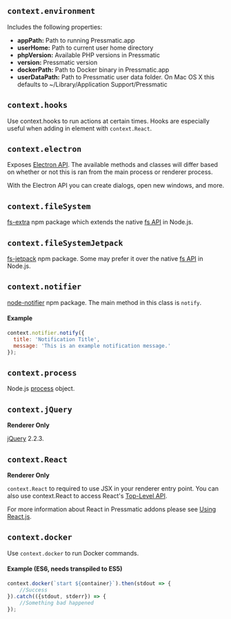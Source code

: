 ## ```context.environment```

Includes the following properties:

* **appPath:** Path to running Pressmatic.app
* **userHome:** Path to current user home directory
* **phpVersion:** Available PHP versions in Pressmatic
* **version:** Pressmatic version
* **dockerPath:** Path to Docker binary in Pressmatic.app
* **userDataPath:** Path to Pressmatic user data folder. On Mac OS X this defaults to ~/Library/Application Support/Pressmatic

## ```context.hooks```

Use context.hooks to run actions at certain times. Hooks are especially useful when adding in element with ```context.React```.

## ```context.electron```

Exposes [Electron API](http://electron.atom.io/docs/api/). The available methods and classes will differ based on whether or not this is ran from the main process or renderer process.

With the Electron API you can create dialogs, open new windows, and more.

## ```context.fileSystem```

[fs-extra](https://www.npmjs.com/package/fs-extra) npm package which extends the native [fs API](https://nodejs.org/api/fs.html) in Node.js.

## ```context.fileSystemJetpack```

[fs-jetpack](https://www.npmjs.com/package/fs-jetpack) npm package. Some may prefer it over the native [fs API](https://nodejs.org/api/fs.html) in Node.js.

## ```context.notifier```

[node-notifier](https://www.npmjs.com/package/node-notifier) npm package. The main method in this class is ```notify```.

#### Example

```js
context.notifier.notify({
  title: 'Notification Title',
  message: 'This is an example notification message.'
});
```

## ```context.process```
Node.js [process](https://nodejs.org/api/process.html) object.

## ```context.jQuery```
**Renderer Only**

[jQuery](http://api.jquery.com/) 2.2.3.

## ```context.React```
**Renderer Only**

```context.React``` to required to use JSX in your renderer entry point. You can also use context.React to access React's [Top-Level API](http://facebook.github.io/react/docs/top-level-api.html).

For more information about React in Pressmatic addons please see [Using React.js](references/using_reactjs.md).

## ```context.docker```

Use ```context.docker``` to run Docker commands.

#### Example (ES6, needs transpiled to ES5)

```js
context.docker(`start ${container}`).then(stdout => {
    //Success
}).catch(({stdout, stderr}) => {
    //Something bad happened
});
```